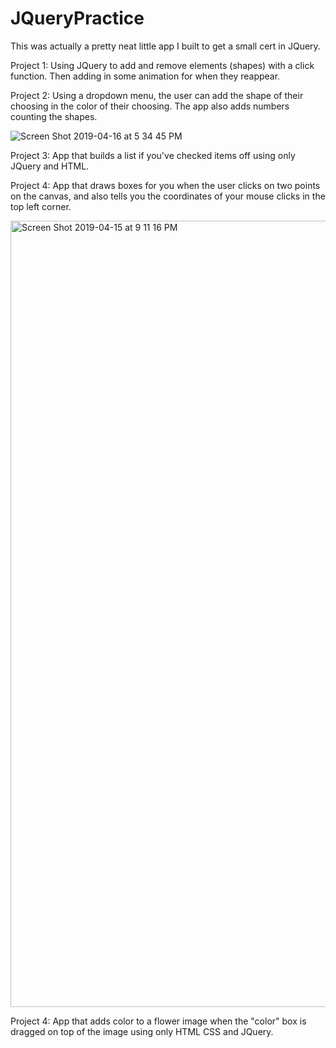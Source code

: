 # JQueryPractice
This was actually a pretty neat little app I built to get a small cert in JQuery. 

Project 1: Using JQuery to add and remove elements (shapes) with a click function. Then adding in some animation for when they reappear. 

Project 2: Using a dropdown menu, the user can add the shape of their choosing in the color of their choosing. The app also adds numbers counting the shapes. 

![Screen Shot 2019-04-16 at 5 34 45 PM](https://user-images.githubusercontent.com/29104770/56248701-b2909680-606e-11e9-8fbf-e77067712ac8.png)

Project 3: App that builds a list if you've checked items off using only JQuery and HTML. 

Project 4: App that draws boxes for you when the user clicks on two points on the canvas, and also tells you the coordinates of your mouse clicks in the top left corner. 

<img width="1258" alt="Screen Shot 2019-04-15 at 9 11 16 PM" src="https://user-images.githubusercontent.com/29104770/56249045-ea4c0e00-606f-11e9-92c5-fb97c21e13a5.png">

Project 4: App that adds color to a flower image when the "color" box is dragged on top of the image using only HTML CSS and JQuery. 
